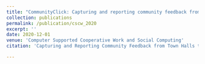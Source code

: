 ```yaml
---
title: "CommunityClick: Capturing and reporting community feedback from town halls to improve inclusivity"
collection: publications
permalink: /publication/cscw_2020
excerpt: ''
date: 2020-12-01
venue: 'Computer Supported Cooperative Work and Social Computing'
citation: 'Capturing and Reporting Community Feedback from Town Halls to Improve Inclusivity, Mahmood Jasim, Pooya Khaloo, Somin Wadhwa, Amy X. Zhang, Ali Sarvghad, Narges Mahyar. PACM on Human Computer Interaction.4, CSCW3, Article 213 (December 2020), 32 pages. https://doi.org/10.1145/3432912'

---
```

